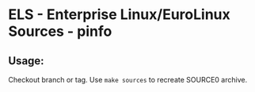 # ELS - Enterprise Linux/EuroLinux Sources - pinfo
 
## Usage:
  Checkout branch or tag. Use `make sources` to recreate  SOURCE0 archive.
